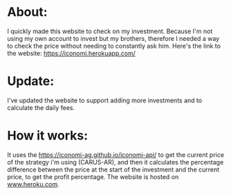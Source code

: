 # About:
I quickly made this website to check on my investment. Because I'm not using my own account to invest but my brothers, therefore I needed a way to check the price without needing to constantly ask him. Here's the link to the website: https://iconomi.herokuapp.com/
# Update:
I've updated the website to support adding more investments and to calculate the daily fees.
# How it works:
It uses the https://iconomi-ag.github.io/iconomi-api/ to get the current price of the strategy i'm using (CARUS-AR), and then it calculates the percentage difference between the price at the start of the investment and the current price, to get the profit percentage. 
The website is hosted on www.heroku.com.
